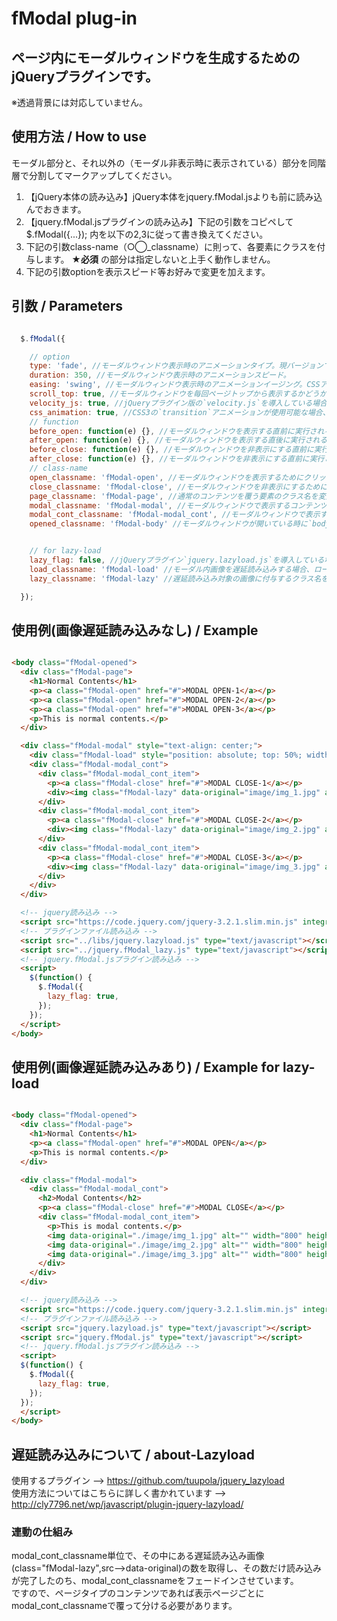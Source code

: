 # fModal plug-in
## ページ内にモーダルウィンドウを生成するためのjQueryプラグインです。
※透過背景には対応していません。

## 使用方法 / How to use

モーダル部分と、それ以外の（モーダル非表示時に表示されている）部分を同階層で分割してマークアップしてください。
1. 【jQuery本体の読み込み】jQuery本体をjquery.fModal.jsよりも前に読み込んでおきます。
2. 【jquery.fModal.jsプラグインの読み込み】下記の引数をコピペして $.fModal({...}); 内を以下の2,3に従って書き換えてください。
3. 下記の引数class-name（○◯_classname）に則って、各要素にクラスを付与します。 **★必須** の部分は指定しないと上手く動作しません。
4. 下記の引数optionを表示スピード等お好みで変更を加えます。

## 引数 / Parameters
```js

  $.fModal({

    // option
    type: 'fade', //モーダルウィンドウ表示時のアニメーションタイプ。現バージョンでは`fade`のみです。
    duration: 350, //モーダルウィンドウ表示時のアニメーションスピード。
    easing: 'swing', //モーダルウィンドウ表示時のアニメーションイージング。CSSアニメーションの場合は反映されず、`ease-in-out`が適応されます。
    scroll_top: true, //モーダルウィンドウを毎回ページトップから表示するかどうか。
    velocity_js: true, //jQueryプラグイン版の`velocity.js`を導入している場合、`velocity.js`アニメーションの使用の可否を設定できます。
    css_animation: true, //CSS3の`transition`アニメーションが使用可能な場合、`transition`アニメーションの使用の可否を設定できます。
    // function
    before_open: function(e) {}, //モーダルウィンドウを表示する直前に実行される関数です。パラメータ`e`にはクリックイベントが渡されています。
    after_open: function(e) {}, //モーダルウィンドウを表示する直後に実行される関数です。パラメータ`e`にはクリックイベントが渡されています。
    before_close: function(e) {}, //モーダルウィンドウを非表示にする直前に実行される関数です。パラメータ`e`にはクリックイベントが渡されています。
    after_close: function(e) {}, //モーダルウィンドウを非表示にする直前に実行される関数です。パラメータ`e`にはクリックイベントが渡されています。
    // class-name
    open_classname: 'fModal-open', //モーダルウィンドウを表示するためにクリックする要素のクラス名を変更できます。 **★必須**
    close_classname: 'fModal-close', //モーダルウィンドウを非表示にするためにクリックする要素のクラス名を変更できます。 **★必須**
    page_classname: 'fModal-page', //通常のコンテンツを覆う要素のクラス名を変更できます。モーダル表示時には非表示となります。 **★必須**
    modal_classname: 'fModal-modal', //モーダルウィンドウで表示するコンテンツを覆う要素のクラス名を変更できます。 **★必須**
    modal_cont_classname: 'fModal-modal_cont', //モーダルウィンドウで表示するコンテンツを覆う要素のクラス名を変更できます。
    opened_classname: 'fModal-body' //モーダルウィンドウが開いている時に`body`要素に付与されるクラス名を変更できます。モーダルを閉じる時に、body要素をopacity:0;にする必要があるので必ず付与してください。 **★必須**


    // for lazy-load
    lazy_flag: false, //jQueryプラグイン`jquery.lazyload.js`を導入している場合、モーダル内画像を遅延読み込みするかを設定できます。
    load_classname: 'fModal-load' //モーダル内画像を遅延読み込みする場合、ロード時に表示するローディング画像（もしくはそれを覆う要素）のクラス名を変更できます。
    lazy_classname: 'fModal-lazy' //遅延読み込み対象の画像に付与するクラス名を変更できます。

  });

```

## 使用例(画像遅延読み込みなし) / Example
```html

<body class="fModal-opened">
  <div class="fModal-page">
    <h1>Normal Contents</h1>
    <p><a class="fModal-open" href="#">MODAL OPEN-1</a></p>
    <p><a class="fModal-open" href="#">MODAL OPEN-2</a></p>
    <p><a class="fModal-open" href="#">MODAL OPEN-3</a></p>
    <p>This is normal contents.</p>
  </div>

  <div class="fModal-modal" style="text-align: center;">
    <div class="fModal-load" style="position: absolute; top: 50%; width: 100%;"><img class="loading" src="image/loading.gif" alt="" style="width: 40px; margin-top: -20px;"/></div>
    <div class="fModal-modal_cont">
      <div class="fModal-modal_cont_item">
        <p><a class="fModal-close" href="#">MODAL CLOSE-1</a></p>
        <div><img class="fModal-lazy" data-original="image/img_1.jpg" alt="" /></div>
      </div>
      <div class="fModal-modal_cont_item">
        <p><a class="fModal-close" href="#">MODAL CLOSE-2</a></p>
        <div><img class="fModal-lazy" data-original="image/img_2.jpg" alt="" /></div>
      </div>
      <div class="fModal-modal_cont_item">
        <p><a class="fModal-close" href="#">MODAL CLOSE-3</a></p>
        <div><img class="fModal-lazy" data-original="image/img_3.jpg" alt="" /></div>
      </div>
    </div>
  </div>

  <!-- jquery読み込み -->
  <script src="https://code.jquery.com/jquery-3.2.1.slim.min.js" integrity="sha256-k2WSCIexGzOj3Euiig+TlR8gA0EmPjuc79OEeY5L45g=" crossorigin="anonymous"></script>
  <!-- プラグインファイル読み込み -->
  <script src="../libs/jquery.lazyload.js" type="text/javascript"></script>
  <script src="../jquery.fModal_lazy.js" type="text/javascript"></script>
  <!-- jquery.fModal.jsプラグイン読み込み -->
  <script>
    $(function() {
      $.fModal({
        lazy_flag: true,
      });
    });
  </script>
</body>

```

## 使用例(画像遅延読み込みあり) / Example for lazy-load
```html

<body class="fModal-opened">
  <div class="fModal-page">
    <h1>Normal Contents</h1>
    <p><a class="fModal-open" href="#">MODAL OPEN</a></p>
    <p>This is normal contents.</p>
  </div>

  <div class="fModal-modal">
    <div class="fModal-modal_cont">
      <h2>Modal Contents</h2>
      <p><a class="fModal-close" href="#">MODAL CLOSE</a></p>
      <div class="fModal-modal_cont_item">
        <p>This is modal contents.</p>
        <img data-original="./image/img_1.jpg" alt="" width="800" height="533" class="fModal-lazy">
        <img data-original="./image/img_2.jpg" alt="" width="800" height="533" class="fModal-lazy">
        <img data-original="./image/img_3.jpg" alt="" width="800" height="533" class="fModal-lazy">
      </div>
    </div>
  </div>

  <!-- jquery読み込み -->
  <script src="https://code.jquery.com/jquery-3.2.1.slim.min.js" integrity="sha256-k2WSCIexGzOj3Euiig+TlR8gA0EmPjuc79OEeY5L45g=" crossorigin="anonymous"></script>
  <!-- プラグインファイル読み込み -->
  <script src="jquery.lazyload.js" type="text/javascript"></script>
  <script src="jquery.fModal.js" type="text/javascript"></script>
  <!-- jquery.fModal.jsプラグイン読み込み -->
  <script>
  $(function() {
    $.fModal({
      lazy_flag: true,
    });
  });
  </script>
</body>

```

## 遅延読み込みについて / about-Lazyload
使用するプラグイン --> https://github.com/tuupola/jquery_lazyload  
使用方法についてはこちらに詳しく書かれています --> http://cly7796.net/wp/javascript/plugin-jquery-lazyload/
### 連動の仕組み
modal_cont_classname単位で、その中にある遅延読み込み画像(class="fModal-lazy",src-->data-original)の数を取得し、その数だけ読み込みが完了したのち、modal_cont_classnameをフェードインさせています。  
ですので、ページタイプのコンテンツであれば表示ページごとにmodal_cont_classnameで覆って分ける必要があります。